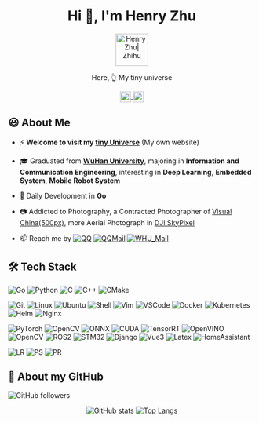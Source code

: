 <h1 align="center">Hi 👋, I'm Henry Zhu</h1>

<!-- 
👨🏽‍💻
🌱
 -->

<div align="center">
  <a href="http://henryzhuhr.github.io/">
    <img align="center" alt="Henry Zhu| Zhihu" width="66px" src="https://s3.bmp.ovh/imgs/2022/02/15a829cb58a1ab4e.png" />
  </a>

  Here, 👆 My tiny universe 
</div>

<div align="center">
  <!-- url: https://cdn.jsdelivr.net/npm/simple-icons@v3/icons -->
  <a href="https://github.com/henryzhuhr">
    <img align="center" alt="Henry Zhu| Github" width="22px" src="https://cdn.jsdelivr.net/npm/simple-icons@v3/icons/github.svg" />
  </a>
  <a href="https://www.zhihu.com/people/henryzhuhr">
    <img align="center" alt="Henry Zhu| Zhihu" width="22px" src="https://cdn.jsdelivr.net/npm/simple-icons@v3/icons/zhihu.svg" />
  </a>
</div>

<!-- <div align="center">
  <a href="https://github.com/henryzhuhr">
    <img align="center" alt="visitors" src="https://visitor-badge.laobi.icu/badge?page_id=henryzhuhr.henryzhuhr" />
</div> -->


## 😃 About Me

- ⚡️ **Welcome to visit my [tiny Universe](https://henryzhuhr.github.io/)** (My own website)

- 🎓 Graduated from **[WuHan University](https://www.whu.edu.cn/)**, majoring in **Information and Communication Engineering**, interesting in **Deep Learning**, **Embedded System**, **Mobile Robot System**

- 🚀 Daily Development in **Go**

- 📷 Addicted to Photography, a Contracted Photographer of [Visual China(500px)](https://500px.com.cn/henryzhu), more Aerial Photograph in [DJI SkyPixel](https://www.skypixel.com)

<!-- - 📝 My Resume -->

- 📫 Reach me by
[![QQ](https://img.shields.io/badge/-QQ-000000?style=flat&logo=tencentqq)](http://wpa.qq.com/msgrd?v=3&uin=296506195&site=qq&menu=yes)
[![QQMail](https://img.shields.io/badge/-QQMail-000000?style=flat&logo=Gmail)](296506195@qq.com)
[![WHU_Mail](https://img.shields.io/badge/-WHU_Mail-000000?style=flat&logo=Gmail)](zhuheran@whu.edu.cn)


<!-- ## 📰 News -->
<!-- - [Oct 2021] attend the first annual [Intel® AI Global Impact Festival](https://aiglobalimpactfestival.org) [October 15-30, 2021] -->
<!-- - [Nov 2020] [Navigator Alliance of Intel OpenVINO Toolkit](https://www.credly.com/badges/08ff3149-2121-4d21-94e2-658f1af29889) (2020.11~2021.11) -->
<!-- - [Oct 2020] Win **1<sup>st</sup> Prize** at [Intel Cup Undergraduate Electronic Design Contest - Embedded System Design Invitational Contest](https://nuedc.sjtu.edu.cn/CN/show.aspx?info_lb=1&info_id=269&flag=1) 2020 -->



## 🛠 Tech Stack
<!-- LOGO: https://github.com/simple-icons/simple-icons/blob/develop/slugs.md -->
<!-- Icon form https://simpleicons.org -->

![Go](https://img.shields.io/badge/-Go-000000?style=flat&logo=go)
![Python](https://img.shields.io/badge/-Python-000000?style=flat&logo=python)
![C](https://img.shields.io/badge/-C-000000?style=flat&logo=c)
![C++](https://img.shields.io/badge/-C++-000000?style=flat&logo=cplusplus)
![CMake](https://img.shields.io/badge/-CMake-000000?style=flat&logo=CMake)

![Git](https://img.shields.io/badge/-Git-000000?style=flat&logo=git)
![Linux](https://img.shields.io/badge/-Linux-000000?style=flat&logo=linux)
![Ubuntu](https://img.shields.io/badge/-Ubuntu-000000?style=flat&logo=ubuntu)
![Shell](https://img.shields.io/badge/-Shell-000000?style=flat&logo=shell)
![Vim](https://img.shields.io/badge/-Vim-000000?style=flat&logo=vim)
![VSCode](https://img.shields.io/badge/-VSCode-000000?style=flat&logo=visualstudiocode)
![Docker](https://img.shields.io/badge/-Docker-000000?style=flat&logo=docker)
![Kubernetes](https://img.shields.io/badge/-Kubernetes-000000?style=flat&logo=kubernetes)
![Helm](https://img.shields.io/badge/-Helm-000000?style=flat&logo=helm)
![Nginx](https://img.shields.io/badge/-Nginx-000000?style=flat&logo=nginx)

![PyTorch](https://img.shields.io/badge/-PyTorch-000000?style=flat&logo=pytorch)
![OpenCV](https://img.shields.io/badge/-opencv-000000?style=flat&logo=opencv)
![ONNX](https://img.shields.io/badge/-ONNX-000000?style=flat&logo=onnx)
![CUDA](https://img.shields.io/badge/-CUDA-000000?style=flat&logo=nvidia)
![TensorRT](https://img.shields.io/badge/-TensorRT-000000?style=flat&logo=nvidia)
![OpenVINO](https://img.shields.io/badge/-OpenVINO-000000?style=flat&logo=intel)
![OpenCV](https://img.shields.io/badge/-OpenCV-000000?style=flat&logo=opencv)
![ROS2](https://img.shields.io/badge/-ROS2-000000?style=flat&logo=ros)
![STM32](https://img.shields.io/badge/-STM32-000000?style=flat&logo=stmicroelectronics)
![Django](https://img.shields.io/badge/-Django-000000?style=flat&logo=django)
![Vue3](https://img.shields.io/badge/-Vue-000000?style=flat&logo=vue.js)
![Latex](https://img.shields.io/badge/-Latex-000000?style=flat&logo=latex)
![HomeAssistant](https://img.shields.io/badge/-HomeAssistant-000000?style=flat&logo=homeassistant)

![LR](https://img.shields.io/badge/-LR-000000?style=flat&logo=adobelightroom)
![PS](https://img.shields.io/badge/-PS-000000?style=flat&logo=adobephotoshop)
![PR](https://img.shields.io/badge/-PR-000000?style=flat&logo=adobepremierepro)

<!-- ![Apple](https://img.shields.io/badge/-Apple-000000?style=flat&logo=apple) -->
<!-- ![tmux](https://img.shields.io/badge/-tmux-000000?style=flat&logo=tmux)
![PyPI](https://img.shields.io/badge/-PyPI-000000?style=flat&logo=pypi) -->
<!-- ![QQ](https://img.shields.io/badge/-QQ-000000?style=flat&logo=tencentqq) -->
<!-- ![WeChat](https://img.shields.io/badge/-WeChat-000000?style=flat&logo=wechat) -->


<!-- ## Some Repo -->
<!-- === Readme Card === -->
<!-- [![Readme Card](https://github-readme-stats.vercel.app/api/pin/?username=henryzhuhr&repo=CMake&show_owner=True)](https://github.com/henryzhuhr/CMake) -->


<!-- <a href="https://github.com/henryzhuhr/CMake-Templates">
  <img align="center" src="https://github-readme-stats.vercel.app/api/pin/?username=henryzhuhr&repo=CMake-Templates" />
</a> -->

<!-- <a href="https://github.com/henryzhuhr/Fine-tune-Model-Assignment">
  <img align="center" src="https://github-readme-stats.vercel.app/api/pin/?username=henryzhuhr&repo=Fine-tune-Model-Assignment" />
</a> -->

<!-- <a href="https://github.com/henryzhuhr/Adversarial-Attack">
  <img align="center" src="https://github-readme-stats.vercel.app/api/pin/?username=henryzhuhr&repo=Adversarial-Attack" />
</a> -->


<!-- <a href="https://github.com/henryzhuhr/CMake">
  <img align="center" src="https://github-readme-stats.vercel.app/api/pin/?username=henryzhuhr&repo=CMake&show_owner=True" />
</a> -->


## 🚀 About my GitHub

![GitHub followers](https://img.shields.io/github/followers/henryzhuhr.svg?style=social)
<!-- ![GitHub forks](https://img.shields.io/github/forks/henryzhuhr/henryzhuhr.github.io.svg?style=social)
![GitHub stars](https://img.shields.io/github/stars/henryzhuhr/henryzhuhr.github.io.svg?style=social)
![GitHub watchers](https://img.shields.io/github/watchers/henryzhuhr/henryzhuhr.github.io.svg?style=social) -->



<div align="center">
<!-- Usage: https://github.com/anuraghazra/github-readme-stats/blob/master/docs/readme_cn.md -->

[![GitHub stats](https://github-readme-stats.vercel.app/api?username=henryzhuhr&show_icons=true&hide_border=true)](https://github.com/henryzhuhr)
[![Top Langs](https://github-readme-stats.vercel.app/api/top-langs/?username=henryzhuhr&layout=compact)](https://github.com/henryzhuhr?tab=repositories)
</div>
